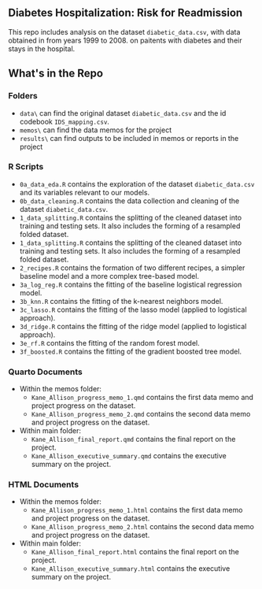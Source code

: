## Diabetes Hospitalization: Risk for Readmission
This repo includes analysis on the dataset `diabetic_data.csv`, with data obtained in from years 1999 to 2008. on paitents with diabetes and their stays in the hospital.

## What's in the Repo

### Folders
- `data\` can find the original dataset `diabetic_data.csv` and the id codebook `IDS_mapping.csv`.
- `memos\` can find the data memos for the project
- `results\` can find outputs to be included in memos or reports in the project

### R Scripts
- `0a_data_eda.R` contains the exploration of the dataset `diabetic_data.csv` and its variables relevant to our models.
- `0b_data_cleaning.R` contains the data collection and cleaning of the dataset `diabetic_data.csv`.
- `1_data_splitting.R` contains the splitting of the cleaned dataset into training and testing sets. It also includes the forming of a resampled folded dataset.
- `1_data_splitting.R` contains the splitting of the cleaned dataset into training and testing sets. It also includes the forming of a resampled folded dataset.
- `2_recipes.R` contains the formation of two different recipes, a simpler baseline model and a more complex tree-based model.
- `3a_log_reg.R` contains the fitting of the baseline logistical regression model.
- `3b_knn.R` contains the fitting of the k-nearest neighbors model.
- `3c_lasso.R` contains the fitting of the lasso model (applied to logistical approach).
- `3d_ridge.R` contains the fitting of the ridge model (applied to logistical approach).
- `3e_rf.R` contains the fitting of the random forest model.
- `3f_boosted.R` contains the fitting of the gradient boosted tree model.

### Quarto Documents
- Within the memos folder:
    - `Kane_Allison_progress_memo_1.qmd` contains the first data memo and project progress on the dataset.
    - `Kane_Allison_progress_memo_2.qmd` contains the second data memo and project progress on the dataset.
- Within main folder:
    - `Kane_Allison_final_report.qmd` contains the final report on the project.
    - `Kane_Allison_executive_summary.qmd` contains the executive summary on the project.
    
### HTML Documents
- Within the memos folder:
    - `Kane_Allison_progress_memo_1.html` contains the first data memo and project progress on the dataset.
    - `Kane_Allison_progress_memo_2.html` contains the second data memo and project progress on the dataset.
- Within main folder:
    - `Kane_Allison_final_report.html` contains the final report on the project.
    - `Kane_Allison_executive_summary.html` contains the executive summary on the project.
